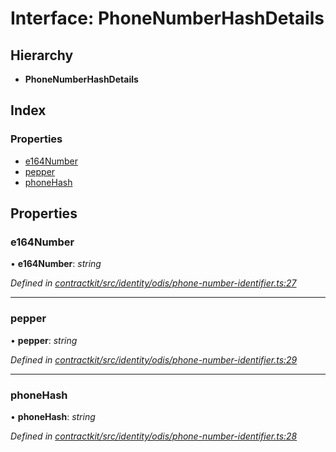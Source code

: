# Interface: PhoneNumberHashDetails

## Hierarchy

* **PhoneNumberHashDetails**

## Index

### Properties

* [e164Number](_identity_odis_phone_number_identifier_.phonenumberhashdetails.md#e164number)
* [pepper](_identity_odis_phone_number_identifier_.phonenumberhashdetails.md#pepper)
* [phoneHash](_identity_odis_phone_number_identifier_.phonenumberhashdetails.md#phonehash)

## Properties

###  e164Number

• **e164Number**: *string*

*Defined in [contractkit/src/identity/odis/phone-number-identifier.ts:27](https://github.com/celo-org/celo-monorepo/blob/master/packages/contractkit/src/identity/odis/phone-number-identifier.ts#L27)*

___

###  pepper

• **pepper**: *string*

*Defined in [contractkit/src/identity/odis/phone-number-identifier.ts:29](https://github.com/celo-org/celo-monorepo/blob/master/packages/contractkit/src/identity/odis/phone-number-identifier.ts#L29)*

___

###  phoneHash

• **phoneHash**: *string*

*Defined in [contractkit/src/identity/odis/phone-number-identifier.ts:28](https://github.com/celo-org/celo-monorepo/blob/master/packages/contractkit/src/identity/odis/phone-number-identifier.ts#L28)*
